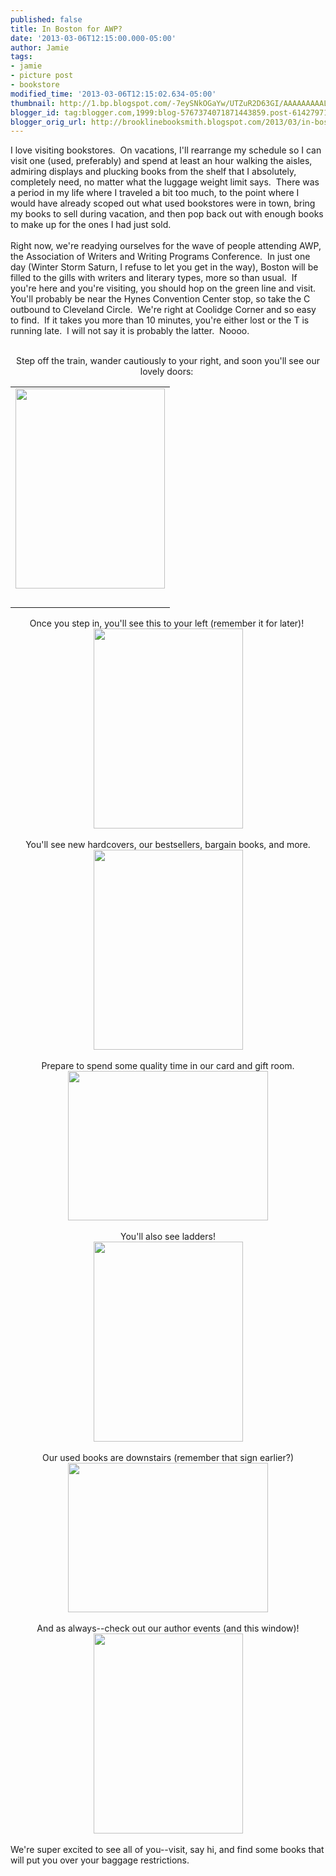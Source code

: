 ```yaml
---
published: false
title: In Boston for AWP?
date: '2013-03-06T12:15:00.000-05:00'
author: Jamie
tags:
- jamie
- picture post
- bookstore
modified_time: '2013-03-06T12:15:02.634-05:00'
thumbnail: http://1.bp.blogspot.com/-7eySNkOGaYw/UTZuR2D63GI/AAAAAAAAALs/w4X7MBtKqNs/s72-c/13+-+4
blogger_id: tag:blogger.com,1999:blog-5767374071871443859.post-6142797106434725475
blogger_orig_url: http://brooklinebooksmith.blogspot.com/2013/03/in-boston-for-awp.html
---
```


I love visiting bookstores. &nbsp;On vacations, I'll rearrange my schedule so I can visit one (used, preferably) and spend at least an hour walking the aisles, admiring displays and plucking books from the shelf that I absolutely, completely need, no matter what the luggage weight limit says. &nbsp;There was a period in my life where I traveled a bit too much, to the point where I would have already scoped out what used bookstores were in town, bring my books to sell during vacation, and then pop back out with enough books to make up for the ones I had just sold. <br /><br />Right now, we're readying ourselves for the wave of people attending AWP, the Association of Writers and Writing Programs Conference. &nbsp;In just one day (Winter Storm Saturn, I refuse to let you get in the way), Boston will be filled to the gills with writers and literary types, more so than usual. &nbsp;If you're here and you're visiting, you should hop on the green line and visit. You'll probably be near the Hynes Convention Center stop, so take the C outbound to Cleveland Circle. &nbsp;We're right at Coolidge Corner and so easy to find. &nbsp;If it takes you more than 10 minutes, you're either lost or the T is running late. &nbsp;I will not say it is probably the latter. &nbsp;Noooo.<br /><br /><div style="text-align: center;">Step off the train, wander cautiously to your right, and soon you'll see our lovely doors:&nbsp;</div><table align="center" cellpadding="0" cellspacing="0" class="tr-caption-container" style="margin-left: auto; margin-right: auto; text-align: center;"><tbody><tr><td style="text-align: center;"><a href="http://1.bp.blogspot.com/-7eySNkOGaYw/UTZuR2D63GI/AAAAAAAAALs/w4X7MBtKqNs/s1600/13+-+4" imageanchor="1" style="margin-left: auto; margin-right: auto;"><img border="0" height="320" src="http://1.bp.blogspot.com/-7eySNkOGaYw/UTZuR2D63GI/AAAAAAAAALs/w4X7MBtKqNs/s320/13+-+4" width="239" /></a></td></tr><tr><td class="tr-caption" style="text-align: center;"><br /></td></tr></tbody></table><div style="text-align: center;">Once you step in, you'll see this to your left (remember it for later)!&nbsp;</div><div><div class="separator" style="clear: both; text-align: center;"><a href="http://3.bp.blogspot.com/-kkclWFHyPJY/UTZuR-DLwPI/AAAAAAAAALE/5t9grpHjNvs/s1600/13+-+5" imageanchor="1" style="margin-left: 1em; margin-right: 1em;"><img border="0" height="320" src="http://3.bp.blogspot.com/-kkclWFHyPJY/UTZuR-DLwPI/AAAAAAAAALE/5t9grpHjNvs/s320/13+-+5" width="239" /></a></div><div class="separator" style="clear: both; text-align: center;"><br /></div><div class="separator" style="clear: both; text-align: center;">You'll see new hardcovers, our bestsellers, bargain books, and more.</div><div class="separator" style="clear: both; text-align: center;"><a href="http://3.bp.blogspot.com/-_iHXzX5Ia6Q/UTZuRzRje6I/AAAAAAAAALk/RyPP37awWqk/s1600/13+-+2" imageanchor="1" style="margin-left: 1em; margin-right: 1em;"><img border="0" height="320" src="http://3.bp.blogspot.com/-_iHXzX5Ia6Q/UTZuRzRje6I/AAAAAAAAALk/RyPP37awWqk/s320/13+-+2" width="239" /></a></div><div class="separator" style="clear: both; text-align: center;"><br /></div><div class="separator" style="clear: both; text-align: center;">Prepare to spend some quality time in our card and gift room.</div><div class="separator" style="clear: both; text-align: center;"><a href="http://4.bp.blogspot.com/-MxDIIY717Iw/UTZwLVA-DuI/AAAAAAAAAMA/KY4-KY-dhrQ/s1600/13+-+1" imageanchor="1" style="margin-left: 1em; margin-right: 1em;"><img border="0" height="239" src="http://4.bp.blogspot.com/-MxDIIY717Iw/UTZwLVA-DuI/AAAAAAAAAMA/KY4-KY-dhrQ/s320/13+-+1" width="320" /></a></div><div class="separator" style="clear: both; text-align: center;"><br /></div><div class="separator" style="clear: both; text-align: center;">You'll also see ladders!</div><div class="separator" style="clear: both; text-align: center;"><a href="http://3.bp.blogspot.com/-etaX5XM7G4s/UTZuR9hHxVI/AAAAAAAAALc/WcAgKWif0o8/s1600/13+-+3" imageanchor="1" style="margin-left: 1em; margin-right: 1em;"><img border="0" height="320" src="http://3.bp.blogspot.com/-etaX5XM7G4s/UTZuR9hHxVI/AAAAAAAAALc/WcAgKWif0o8/s320/13+-+3" width="239" /></a></div><br /><div style="text-align: center;">Our used books are downstairs (remember that sign earlier?)</div><div class="separator" style="clear: both; text-align: center;"><a href="http://4.bp.blogspot.com/-XutLg14Csic/UTZuR73AhpI/AAAAAAAAALU/DGY-2Zqi64E/s1600/13+-+1" imageanchor="1" style="margin-left: 1em; margin-right: 1em;"><img border="0" height="239" src="http://4.bp.blogspot.com/-XutLg14Csic/UTZuR73AhpI/AAAAAAAAALU/DGY-2Zqi64E/s320/13+-+1" width="320" /></a></div><br /><div style="text-align: center;">And as always--check out our author events (and this window)!</div><div class="separator" style="clear: both; text-align: center;"><a href="http://1.bp.blogspot.com/-5ampy7dH32g/UTZuR_EFcmI/AAAAAAAAALM/8ApcLoLQu4U/s1600/13+-+6" imageanchor="1" style="margin-left: 1em; margin-right: 1em;"><img border="0" height="320" src="http://1.bp.blogspot.com/-5ampy7dH32g/UTZuR_EFcmI/AAAAAAAAALM/8ApcLoLQu4U/s320/13+-+6" width="239" /></a></div><br />We're super excited to see all of you--visit, say hi, and find some books that will put you over your baggage restrictions.&nbsp;</div>
